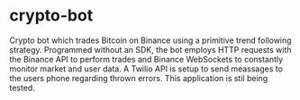 # crypto-bot
Crypto bot which trades Bitcoin on Binance using a primitive trend following strategy. Programmed without an SDK, the bot employs HTTP requests with the Binance API to perform trades and Binance WebSockets to constantly monitor market and user data. A Twilio API is setup to send meassages to the users phone regarding thrown errors. This application is stil being tested.
